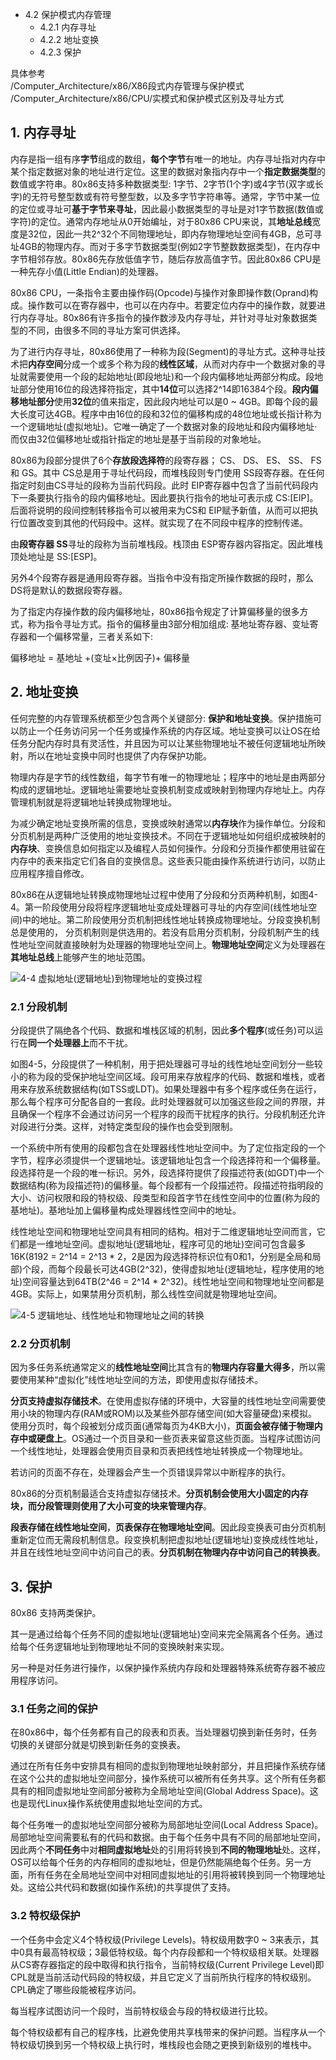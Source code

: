 - 4.2 保护模式内存管理 
    - 4.2.1 内存寻址
    - 4.2.2 地址变换
    - 4.2.3 保护

具体参考   
/Computer_Architecture/x86/X86段式内存管理与保护模式  
/Computer_Architecture/x86/CPU/实模式和保护模式区别及寻址方式
    
## 1. 内存寻址

内存是指一组有序**字节**组成的数组，**每个字节**有唯一的地址。内存寻址指对内存中某个指定数据对象的地址进行定位。这里的数据对象指内存中一个**指定数据类型**的数值或字符串。80x86支持多种数据类型: 1字节、2字节(1个字)或4字节(双字或长字)的无符号整型数或有符号整型数，以及多字节字符串等。通常，字节中某一位的定位或寻址可**基于字节来寻址**，因此最小数据类型的寻址是对1字节数据(数值或字符)的定位。通常内存地址从0开始编址，对于80x86 CPU来说，其**地址总线**宽度是32位，因此一共2\^32个不同物理地址，即内存物理地址空间有4GB，总可寻址4GB的物理内存。而对于多字节数据类型(例如2字节整数数据类型)，在内存中字节相邻存放。80x86先存放低值字节，随后存放高值字节。因此80x86 CPU是一种先存小值(Little Endian)的处理器。

80x86 CPU，一条指令主要由操作码(Opcode)与操作对象即操作数(Oprand)构成。操作数可以在寄存器中，也可以在内存中。若要定位内存中的操作数，就要进行内存寻址。80x86有许多指令的操作数涉及内存寻址，并针对寻址对象数据类型的不同，由很多不同的寻址方案可供选择。

为了进行内存寻址，80x86使用了一种称为段(Segment)的寻址方式。这种寻址技术把**内存空间**分成一个或多个称为段的**线性区域**，从而对内存中一个数据对象的寻址就需要使用一个段的起始地址(即段地址)和一个段内偏移地址两部分构成。段地址部分使用16位的段选择符指定，其中**14位**可以选择2\^14即16384个段。**段内偏移地址部分**使用**32位**的值来指定，因此段内地址可以是0 ~ 4GB。即每个段的最大长度可达4GB。程序中由16位的段和32位的偏移构成的48位地址或长指计称为一个逻辑地址(虚拟地址)。它唯一确定了一个数据对象的段地址和段内偏移地址·而仅由32位偏移地址或指针指定的地址是基于当前段的对象地址。

80x86为段部分提供了6个**存放段选择符**的段寄存器； CS、 DS、 ES、 SS、 FS和 GS。其中 CS总是用于寻址代码段，而堆栈段则专门使用 SS段寄存器。在任何指定时刻由CS寻址的段称为当前代码段。此时 EIP寄存器中包含了当前代码段内下一条要执行指令的段内偏移地址。因此要执行指令的地址可表示成 CS:[EIP]。后面将说明的段间控制转移指令可以被用来为CS和 EIP赋予新值，从而可以把执行位置改变到其他的代码段中。这样。就实现了在不同段中程序的控制传递。

由**段寄存器 SS**寻址的段称为当前堆栈段。栈顶由 ESP寄存器内容指定。因此堆栈顶处地址是 SS:[ESP]。

另外4个段寄存器是通用段寄存器。当指令中没有指定所操作数据的段时，那么 DS将是默认的数据段寄存器。

为了指定内存操作数的段内偏移地址，80x86指令规定了计算偏移量的很多方式，称为指令寻址方式。指令的偏移量由3部分相加组成: 基地址寄存器、变址寄存器和一个偏移常量，三者关系如下: 

偏移地址 = 基地址 +(变址×比例因子)+ 偏移量

## 2. 地址变换

任何完整的内存管理系统都至少包含两个关键部分: **保护和地址变换**。保护措施可以防止一个任务访问另一个任务或操作系统的内存区域。地址变换可以让OS在给任务分配内存时具有灵活性，并且因为可以让某些物理地址不被任何逻辑地址所映射，所以在地址变换中同时也提供了内存保护功能。

物理内存是字节的线性数组，每字节有唯一的物理地址；程序中的地址是由两部分构成的逻辑地址。逻辑地址需要地址变换机制变成或映射到物理内存地址上。内存管理机制就是将逻辑地址转换成物理地址。

为减少确定地址变换所需的信息，变换或映射通常以**内存块**作为操作单位。分段和分页机制是两种广泛使用的地址变换技术。不同在于逻辑地址如何组织成被映射的**内存块**、变换信息如何指定以及编程人员如何操作。分段和分页操作都使用驻留在内存中的表来指定它们各自的变换信息。这些表只能由操作系统进行访问，以防止应用程序擅自修改。

80x86在从逻辑地址转换成物理地址过程中使用了分段和分页两种机制，如图4-4。第一阶段使用分段将程序逻辑地址变成处理器可寻址的内存空间(线性地址空间)中的地址。第二阶段使用分页机制把线性地址转换成物理地址。分段变换机制总是使用的， 分页机制则是供选用的。若没有启用分页机制，分段机制产生的线性地址空间就直接映射为处理器的物理地址空间上。**物理地址空间**定义为处理器在**其地址总线**上能够产生的地址范围。

![4-4 虚拟地址(逻辑地址)到物理地址的变换过程](images/11.png)

### 2.1 分段机制

分段提供了隔绝各个代码、数据和堆栈区域的机制，因此**多个程序**(或任务)可以运行在**同一个处理器上**而不干扰。

如图4-5，分段提供了一种机制，用于把处理器可寻址的线性地址空间划分一些较小的称为段的受保护地址空间区域。段可用来存放程序的代码、数据和堆栈，或者用来存放系统数据结构(如TSS或LDT)。如果处理器中有多个程序或任务在运行，那么每个程序可分配各自的一套段。此时处理器就可以加强这些段之间的界限，并且确保一个程序不会通过访问另一个程序的段而干扰程序的执行。分段机制还允许对段进行分类。这样，对特定类型段的操作也会受到限制。

一个系统中所有使用的段都包含在处理器线性地址空间中。为了定位指定段的一个字节，程序必须提供一个逻辑地址。该逻辑地址包含一个段选择符和一个偏移量。段选择符是一个段的唯一标识。另外，段选择符提供了段描述符表(如GDT)中一个数据结构(称为段描述符)的偏移量。每个段都有一个段描述符。段描述符指明段的大小、访问权限和段的特权级、段类型和段首字节在线性空间中的位置(称为段的基地址)。基地址加上偏移量构成处理器线性空间中的地址。

线性地址空间和物理地址空间具有相同的结构。相对于二维逻辑地址空间而言，它们都是一维地址空间。虚拟地址(逻辑地址，程序可见的地址)空间可包含最多16K(8192 = 2^14 = 2^13 * 2，2是因为段选择符标识位有0和1，分别是全局和局部)个段，而每个段最长可达4GB(2^32)，使得虚拟地址(逻辑地址，程序使用的地址)空间容量达到64TB(2^46 = 2^14 * 2^32)。线性地址空间和物理地址空间都是4GB。实际上，如果禁用分页机制，那么线性空间就是物理地址空间。

![4-5 逻辑地址、线性地址和物理地址之间的转换](images/12.png)

### 2.2 分页机制

因为多任务系统通常定义的**线性地址空间**比其含有的**物理内存容量大得多**，所以需要使用某种“虚拟化”线性地址空间的方法，即使用虚拟存储技术。

**分页支持虚拟存储技术**。在使用虚拟存储的环境中，大容量的线性地址空间需要使用小块的物理内存(RAM或ROM)以及某些外部存储空间(如大容量硬盘)来模拟。使用分页时，每个段被划分成页面(通常每页为4KB大小)，**页面会被存储于物理内存中或硬盘上**。OS通过一个页目录和一些页表来留意这些页面。当程序试图访问一个线性地址，处理器会使用页目录和页表把线性地址转换成一个物理地址。

若访问的页面不存在，处理器会产生一个页错误异常以中断程序的执行。

80x86的分页机制最适合支持虚拟存储技术。**分页机制会使用大小固定的内存块，而分段管理则使用了大小可变的块来管理内存**。

**段表存储在线性地址空间**，**页表保存在物理地址空间**。因此段变换表可由分页机制重新定位而无需段机制信息。段变换机制把虚拟地址(逻辑地址)变换成线性地址，并且在线性地址空间中访问自己的表。**分页机制在物理内存中访问自己的转换表**。

## 3. 保护

80x86 支持两类保护。

其一是通过给每个任务不同的虚拟地址(逻辑地址)空间来完全隔离各个任务。通过给每个任务逻辑地址到物理地址不同的变换映射来实现。

另一种是对任务进行操作，以保护操作系统内存段和处理器特殊系统寄存器不被应用程序访问。

### 3.1 任务之间的保护

在80x86中，每个任务都有自己的段表和页表。当处理器切换到新任务时，任务切换的关键部分就是切换到新任务的变换表。

通过在所有任务中安排具有相同的虚拟到物理地址映射部分，并且把操作系统存储在这个公共的虚拟地址空间部分，操作系统可以被所有任务共享。这个所有任务都具有的相同虚拟地址空间部分被称为全局地址空间(Global Address Space)。这也是现代Linux操作系统使用虚拟地址空间的方式。

每个任务唯一的虚拟地址空间部分被称为局部地址空间(Local Address Space)。局部地址空间需要私有的代码和数据。由于每个任务中具有不同的局部地址空间，因此两个**不同任务**中对**相同虚拟地址**处的引用将转换到**不同的物理地址**处。这样，OS可以给每个任务的内存相同的虚拟地址，但是仍然能隔绝每个任务。另一方面，所有任务在全局地址空间中对相同虚拟地址的引用将被转换到同一个物理地址处。这给公共代码和数据(如操作系统)的共享提供了支持。

### 3.2 特权级保护

一个任务中会定义4个特权级(Privilege Levels)。特权级用数字0 ~ 3来表示，其中0具有最高特权级；3最低特权级。每个内存段都和一个特权级相关联。处理器从CS寄存器指定的段中取得和执行指令，当前特权级(Current Privilege Level)即CPL就是当前活动代码段的特权级，并且它定义了当前所执行程序的特权级别。CPL确定了哪些段能被程序访问。

每当程序试图访问一个段时，当前特权级会与段的特权级进行比较。

每个特权级都有自己的程序栈，比避免使用共享栈带来的保护问题。当程序从一个特权级切换到另一个特权级上执行时，堆栈段也会随之更换到新级别的堆栈中。